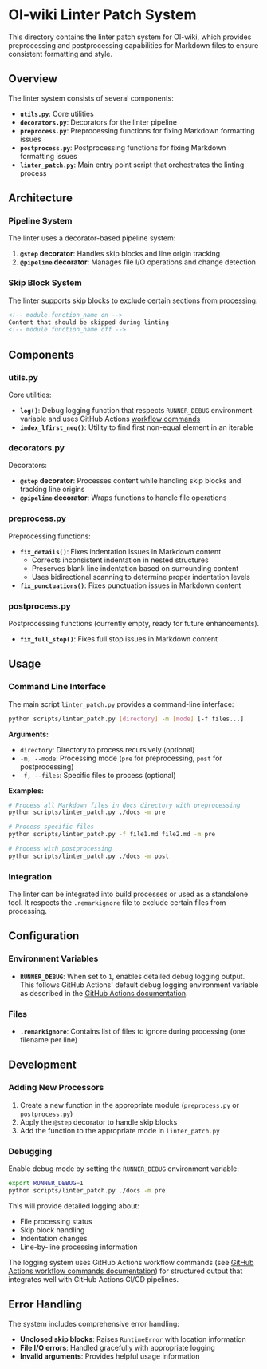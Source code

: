 # OI-wiki Linter Patch System

This directory contains the linter patch system for OI-wiki, which provides preprocessing and postprocessing capabilities for Markdown files to ensure consistent formatting and style.

## Overview

The linter system consists of several components:

- **`utils.py`**: Core utilities
- **`decorators.py`**: Decorators for the linter pipeline
- **`preprocess.py`**: Preprocessing functions for fixing Markdown formatting issues
- **`postprocess.py`**: Postprocessing functions for fixing Markdown formatting issues
- **`linter_patch.py`**: Main entry point script that orchestrates the linting process

## Architecture

### Pipeline System

The linter uses a decorator-based pipeline system:

1. **`@step` decorator**: Handles skip blocks and line origin tracking
2. **`@pipeline` decorator**: Manages file I/O operations and change detection

### Skip Block System

The linter supports skip blocks to exclude certain sections from processing:

```markdown
<!-- module.function_name on -->
Content that should be skipped during linting
<!-- module.function_name off -->
```

## Components

### utils.py

Core utilities:

- **`log()`**: Debug logging function that respects `RUNNER_DEBUG` environment variable and uses GitHub Actions [workflow commands](https://docs.github.com/en/actions/reference/workflows-and-actions/workflow-commands)
- **`index_lfirst_neq()`**: Utility to find first non-equal element in an iterable

### decorators.py

Decorators:

- **`@step` decorator**: Processes content while handling skip blocks and tracking line origins
- **`@pipeline` decorator**: Wraps functions to handle file operations

### preprocess.py

Preprocessing functions:

- **`fix_details()`**: Fixes indentation issues in Markdown content
  - Corrects inconsistent indentation in nested structures
  - Preserves blank line indentation based on surrounding content
  - Uses bidirectional scanning to determine proper indentation levels
- **`fix_punctuations()`**: Fixes punctuation issues in Markdown content

### postprocess.py

Postprocessing functions (currently empty, ready for future enhancements).

- **`fix_full_stop()`**: Fixes full stop issues in Markdown content

## Usage

### Command Line Interface

The main script `linter_patch.py` provides a command-line interface:

```bash
python scripts/linter_patch.py [directory] -m [mode] [-f files...]
```

**Arguments:**
- `directory`: Directory to process recursively (optional)
- `-m, --mode`: Processing mode (`pre` for preprocessing, `post` for postprocessing)
- `-f, --files`: Specific files to process (optional)

**Examples:**
```bash
# Process all Markdown files in docs directory with preprocessing
python scripts/linter_patch.py ./docs -m pre

# Process specific files
python scripts/linter_patch.py -f file1.md file2.md -m pre

# Process with postprocessing
python scripts/linter_patch.py ./docs -m post
```

### Integration

The linter can be integrated into build processes or used as a standalone tool. It respects the `.remarkignore` file to exclude certain files from processing.

## Configuration

### Environment Variables

- **`RUNNER_DEBUG`**: When set to `1`, enables detailed debug logging output. This follows GitHub Actions' default debug logging environment variable as described in the [GitHub Actions documentation](https://docs.github.com/en/actions/how-tos/monitor-workflows/enable-debug-logging).

### Files

- **`.remarkignore`**: Contains list of files to ignore during processing (one filename per line)

## Development

### Adding New Processors

1. Create a new function in the appropriate module (`preprocess.py` or `postprocess.py`)
2. Apply the `@step` decorator to handle skip blocks
3. Add the function to the appropriate mode in `linter_patch.py`

### Debugging

Enable debug mode by setting the `RUNNER_DEBUG` environment variable:

```bash
export RUNNER_DEBUG=1
python scripts/linter_patch.py ./docs -m pre
```

This will provide detailed logging about:
- File processing status
- Skip block handling
- Indentation changes
- Line-by-line processing information

The logging system uses GitHub Actions workflow commands (see [GitHub Actions workflow commands documentation](https://docs.github.com/en/actions/reference/workflows-and-actions/workflow-commands)) for structured output that integrates well with GitHub Actions CI/CD pipelines.

## Error Handling

The system includes comprehensive error handling:

- **Unclosed skip blocks**: Raises `RuntimeError` with location information
- **File I/O errors**: Handled gracefully with appropriate logging
- **Invalid arguments**: Provides helpful usage information
